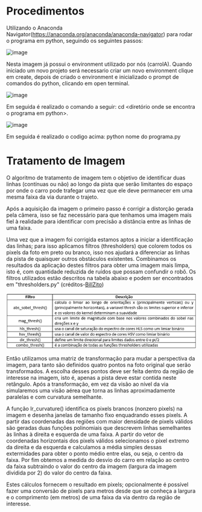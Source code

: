 # Procedimentos

Utilizando o Anaconda Navigator(https://anaconda.org/anaconda/anaconda-navigator) para rodar o programa em python, seguindo os seguintes passos:

![image](https://user-images.githubusercontent.com/31252029/33347808-e866fef4-d472-11e7-8353-5c982476c267.png)

Nesta imagem já possui o environment utilizado por nós (carroIA). Quando iniciado um novo projeto será necessario criar um novo environment clique em create, depois de criado o environment e inicializado o prompt de comandos do python, clicando em open terminal.

![image](https://user-images.githubusercontent.com/31252029/33348059-a78a1064-d473-11e7-9138-fe16bf9f50e2.png)

Em seguida é realizado o comando a seguir: cd <diretório onde se encontra o programa em python>.

![image](https://user-images.githubusercontent.com/31252029/33348195-26530e82-d474-11e7-8b0e-31b082ffba80.png)

Em seguida é realizado o codigo acima: python nome do programa.py 

# Tratamento de Imagem

O algoritmo de tratamento de imagem tem o objetivo de identificar duas linhas (contínuas ou não) ao longo da pista que serão limitantes do espaço por onde o carro pode trafegar uma vez que ele deve permanecer em uma mesma faixa da via durante o trajeto.

Após a aquisição da imagem o primeiro passo é corrigir a distorção gerada pela câmera, isso se faz necessário para que tenhamos uma imagem mais fiel à realidade para identificar com precisão a distância entre as linhas de uma faixa.

Uma vez que a imagem foi corrigida estamos aptos a iniciar a identificação das linhas; para isso aplicamos filtros (thresholders) que colorem todos os pixels da foto em preto ou branco, isso nos ajudará a diferenciar as linhas da pista de quaisquer outros obstáculos existentes. Combinamos os resultados da aplicação destes filtros para obter uma imagem mais limpa, isto é, com quantidade reduzida de ruídos que possam confundir o robô. Os filtros utilizados estão descritos na tabela abaixo e podem ser encontrados em "thresholders.py" (créditos-<a href="https://github.com/BillZito">BillZito</a>)

![image](https://github.com/afonsohfontes/AutonomousSystems/blob/master/Lane_Detection/tabela.png) 

Então utilizamos uma matriz de transformação para mudar a perspectiva da imagem, para tanto são definidos quatro pontos na foto original que serão transformados. A escolha desses pontos deve ser feita dentro da região de interesse na imagem, isto é, apenas a pista deve estar contida neste retângulo. Após a transformação, em vez da visão ao nível da via simularemos uma visão aérea que torna as linhas aproximadamente paralelas e com curvatura semelhante.

A função lr_curvature() identifica os pixels brancos (nonzero pixels) na imagem e desenha janelas de tamanho fixo enquadrando esses pixels. A partir das coordenadas das regiões com maior densidade de pixels válidos são geradas duas funções polinomiais que descrevem linhas semelhantes às linhas à direita e esquerda de uma faixa. A partir do vetor de coordenadas horizontais dos pixels válidos selecionamos o pixel extremo da direita e da esquerda e calculamos a média simples dessas extermidades para obter o ponto médio entre elas, ou seja, o centro da faixa. Por fim obtemos a medida do desvio do carro em relação ao centro da faixa subtraindo o valor do centro da imagem (largura da imagem dividida por 2) do valor do centro da faixa.

Estes cálculos fornecem o resultado em pixels; opcionalmente é possível fazer uma conversão de pixels para metros desde que se conheça a largura e o comprimento (em metros) de uma faixa da via dentro da região de interesse.







